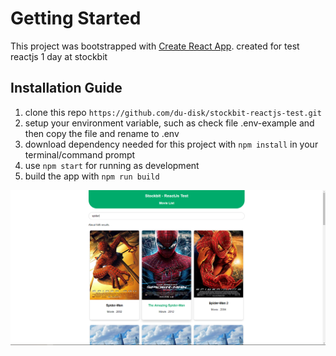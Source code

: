 # Getting Started 

This project was bootstrapped with [Create React App](https://github.com/facebook/create-react-app). created for test reactjs 1 day at stockbit

## Installation Guide
1. clone this repo `https://github.com/du-disk/stockbit-reactjs-test.git`
2. setup your environment variable, such as check file .env-example and then copy the file and rename to .env
3. download dependency needed for this project with `npm install` in your terminal/command prompt
4. use `npm start` for running as development
5. build the app with `npm run build`

![Screenshoot](https://github.com/du-disk/stockbit-reactjs-test/blob/master/public/screenshoot.png)

